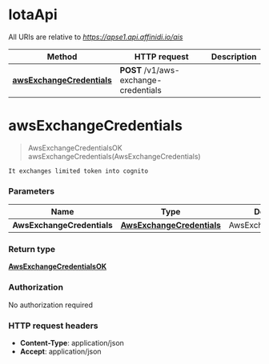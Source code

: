 # IotaApi

All URIs are relative to *https://apse1.api.affinidi.io/ais*

| Method                                                          | HTTP request                          | Description |
| --------------------------------------------------------------- | ------------------------------------- | ----------- |
| [**awsExchangeCredentials**](IotaApi.md#awsExchangeCredentials) | **POST** /v1/aws-exchange-credentials |             |

<a name="awsExchangeCredentials"></a>

# **awsExchangeCredentials**

> AwsExchangeCredentialsOK awsExchangeCredentials(AwsExchangeCredentials)

    It exchanges limited token into cognito

### Parameters

| Name                       | Type                                                              | Description            | Notes |
| -------------------------- | ----------------------------------------------------------------- | ---------------------- | ----- |
| **AwsExchangeCredentials** | [**AwsExchangeCredentials**](../Models/AwsExchangeCredentials.md) | AwsExchangeCredentials |       |

### Return type

[**AwsExchangeCredentialsOK**](../Models/AwsExchangeCredentialsOK.md)

### Authorization

No authorization required

### HTTP request headers

- **Content-Type**: application/json
- **Accept**: application/json
